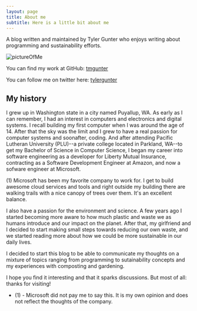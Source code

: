 ```yaml
---
layout: page
title: About me
subtitle: Here is a little bit about me
---
```


A blog written and maintained by Tyler Gunter who enjoys writing about programming and sustainability efforts.

![pictureOfMe](./img/Yosemite_Waterfall.jpg)


You can find my work at GitHub:
[tmgunter][github]

You can follow me on twitter here:
[tylergunter][twitter]

[github]: https://github.com/tmgunter
[twitter]: https://www.twitter.com/tylergunter

## My history

I grew up in Washington state in a city named Puyallup, WA. As early as I can remember, I had an interest in computers and electronics and digital systems. I recall building my first computer when I was around the age of 14. After that the sky was the limit and I grew to have a real passion for computer systems and soonafter, coding. And after attending Pacific Lutheran University (PLU)--a private college located in Parkland, WA--to get my Bachelor of Science in Computer Science, I began my career into software engineering as a developer for Liberty Mutual Insurance, contracting as a Software Development Engineer at Amazon, and now a sofware engineer at Microsoft.

(1) Microsoft has been my favorite company to work for. I get to build awesome cloud services and tools and right outside my building there are walking trails with a nice canopy of trees over them. It's an excellent balance.

I also have a passion for the environment and science. A few years ago I started becoming more aware to how much plastic and waste we as humans introduce and our impact on the planet. After that, my girlfriend and I decided to start making small steps towards reducing our own waste, and we started reading more about how we could be more sustainable in our daily lives.

I decided to start this blog to be able to communicate my thoughts on a mixture of topics ranging from programming to sutainability concepts and my experiences with composting and gardening.

I hope you find it interesting and that it sparks discussions. But most of all: thanks for visiting!

- (1) - Microsoft did not pay me to say this. It is my own opinion and does not reflect the thoughts of the company.